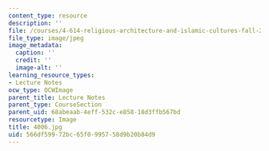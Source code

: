 ```yaml
---
content_type: resource
description: ''
file: /courses/4-614-religious-architecture-and-islamic-cultures-fall-2002/566df59972bc65f0995758d9b20b84d9_4006.jpg
file_type: image/jpeg
image_metadata:
  caption: ''
  credit: ''
  image-alt: ''
learning_resource_types:
- Lecture Notes
ocw_type: OCWImage
parent_title: Lecture Notes
parent_type: CourseSection
parent_uid: 68abeaab-4eff-532c-e858-18d3ffb567bd
resourcetype: Image
title: 4006.jpg
uid: 566df599-72bc-65f0-9957-58d9b20b84d9
---
```

